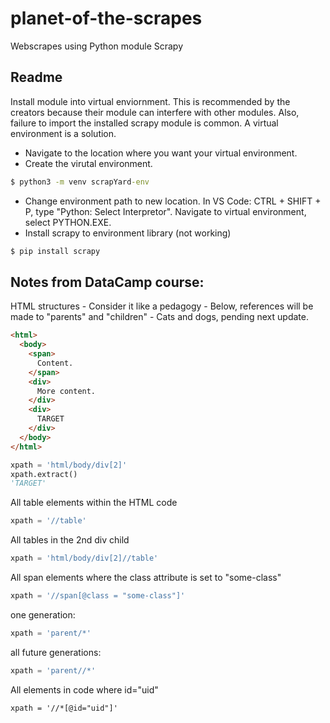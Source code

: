 # planet-of-the-scrapes
Webscrapes using Python module Scrapy

## Readme

Install module into virtual enviornment.  This is recommended by the creators because their module can interfere with other modules.
Also, failure to import the installed scrapy module is common. A virtual environment is a solution.

- Navigate to the location where you want your virtual environment.
- Create the virutal environment. 

```cmd
$ python3 -m venv scrapYard-env
```

- Change environment path to new location. In VS Code: CTRL + SHIFT + P, type "Python: Select Interpretor". Navigate to virtual environment, select PYTHON.EXE.
- Install scrapy to environment library (not working) 

```cmd
$ pip install scrapy
```


## Notes from DataCamp course:

HTML structures - Consider it like a pedagogy - Below, references will be made to "parents" and "children" - Cats and dogs, pending next update.

```html
<html>
  <body>
    <span>
      Content.
    </span>
    <div>
      More content.
    </div>
    <div>
      TARGET
    </div>
  </body>
</html>
```
```python
xpath = 'html/body/div[2]'
xpath.extract()
'TARGET'
```
All table elements within the HTML code
```python
xpath = '//table'
```
All tables in the 2nd div child
```python
xpath = 'html/body/div[2]//table'
```
All span elements where the class attribute is set to "some-class"
```python
xpath = '//span[@class = "some-class"]'
```
one generation:
```python
xpath = 'parent/*'
```
all future generations:
```python
xpath = 'parent//*'
```
All elements in code where id="uid"
```
xpath = '//*[@id="uid"]'
```
